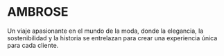 # AMBROSE
Un viaje apasionante en el mundo de la moda, donde la elegancia, la sostenibilidad y la historia se entrelazan para crear una experiencia única para cada cliente.
